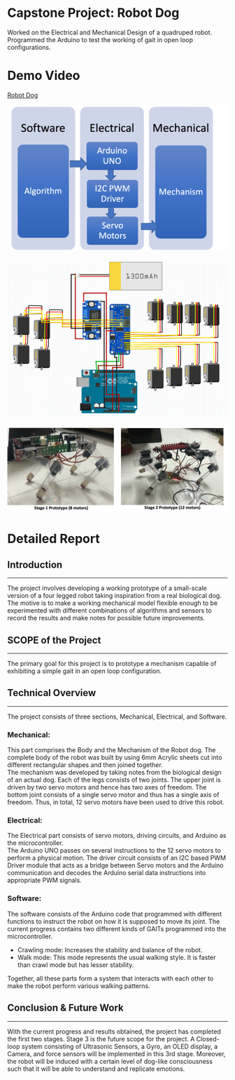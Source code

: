 # Capstone Project: Robot Dog  

Worked on the Electrical and Mechanical Design of a quadruped robot.  
Programmed the Arduino to test the working of gait in open loop configurations.

# Demo Video
[Robot Dog](https://www.youtube.com/watch?v=NX_BM-pFnvo&ab_channel=ChetasPattir)  

![Block Diagram](https://github.com/Eclec1r0n/robot-dog-2020/blob/main/Images/Block-Diagram.png)  

![Circuit Diagram](https://github.com/Eclec1r0n/robot-dog-2020/blob/main/Images/Circuit.png)

![Robot Dog Diagram](https://github.com/Eclec1r0n/robot-dog-2020/blob/main/Images/Robot-Dog.png)

# Detailed Report
## Introduction
---
The project involves developing a working prototype of a small-scale version of a four legged robot taking inspiration from a real biological dog.  
The motive is to make a working mechanical model flexible enough to be experimented with different combinations of algorithms and sensors to record the results and make notes for possible future improvements.
## SCOPE of the Project
---
The primary goal for this project is to prototype a mechanism capable of exhibiting a simple gait in an open loop configuration.
## Technical Overview
---
The project consists of three sections, Mechanical, Electrical, and Software.
### Mechanical:
This part comprises the Body and the Mechanism of the Robot dog. The complete body of the robot was built by using 6mm Acrylic sheets cut into different rectangular shapes and then joined together.  
The mechanism was developed by taking notes from the biological design of an actual dog. Each of the legs consists of two joints. The upper joint is driven by two servo motors and hence has two axes of freedom. The bottom joint consists of a single servo motor and thus has a single axis of freedom. Thus, in total, 12 servo motors have been used to drive this robot.
### Electrical:
The Electrical part consists of servo motors, driving circuits, and Arduino as the microcontroller.  
The Arduino UNO passes on several instructions to the 12 servo motors to perform a physical motion. The driver circuit consists of an I2C based PWM Driver module that acts as a bridge between Servo motors and the Arduino communication and decodes the Arduino serial data instructions into appropriate PWM signals.
### Software:
The software consists of the Arduino code that programmed with different functions to instruct the robot on how it is supposed to move its joint. The current progress contains two different kinds of GAITs programmed into the microcontroller.
- Crawling mode: Increases the stability and balance of the robot.
- Walk mode: This mode represents the usual walking style. It is faster than crawl mode but has lesser stability.  

Together, all these parts form a system that interacts with each other to make the robot perform various walking patterns.

## Conclusion & Future Work
---
With the current progress and results obtained, the project has completed the first two stages. Stage 3 is the future scope for the project. A Closed-loop system consisting of Ultrasonic Sensors, a Gyro, an OLED display, a Camera, and force sensors will be implemented in this 3rd stage. Moreover, the robot will be induced with a certain level of dog-like consciousness such that it will be able to understand and replicate emotions.
